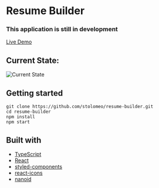 # Resume Builder

### This application is still in development

[Live Demo](https://stolomeo.github.io/resume-builder/)

## Current State:

![Current State](./preview.gif)

## Getting started

```
git clone https://github.com/stolomeo/resume-builder.git
cd resume-builder
npm install
npm start
```

## Built with

- [TypeScript](https://www.typescriptlang.org/)
- [React](https://reactjs.org/)
- [styled-components](https://www.npmjs.com/package/styled-components)
- [react-icons](https://react-icons.github.io/react-icons/)
- [nanoid](https://www.npmjs.com/package/nanoid)
